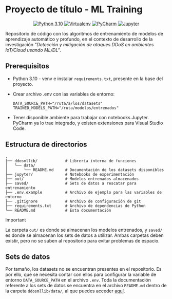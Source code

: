 # Proyecto de título - ML Training

<div align="center">

[![Python 3.10][python-badge]][python-web]
[![Virtualenv][venv-badge]][venv-web]
[![PyCharm][pycharm-badge]][pycharm-web]
[![Jupyter][jupyter-badge]][jupyter-web]

</div>

Repositorio de código con los algoritmos de entrenamiento de modelos de 
aprendizaje automático y profundo, en el contexto de desarrollo de la 
investigación *"Detección y mitigación de ataques DDoS en ambientes IoT/Cloud 
usando ML/DL"*.

## Prerequisitos

- Python 3.10 - venv e instalar `requirements.txt`, presente en la base del 
proyecto.
- Crear archivo .env con las variables de entorno:

    ```
    DATA_SOURCE_PATH="/ruta/a/los/datasets"
    TRAINED_MODELS_PATH="/ruta/modelos/entrenados"
    
    ```

- Tener disponible ambiente para trabajar con notebooks Jupyter. PyCharm ya 
  lo trae integrado, y existen extensiones para Visual Studio Code.

## Estructura de directorios

```
.
├── ddosmllib/            # Librería interna de funciones
│   └── data/
│       └── README.md     # Documentación de los datasets disponibles
├── jupyter/              # Notebooks de experimentación
├── out/                  # Modelos entrenados almacenados
├── saved/                # Sets de datos a rescatar para entrenamiento
├── .env.example          # Archivo de ejemplo para las variables de entorno
├── .gitignore            # Archivo de configuración de git
├── requirements.txt      # Archivo de dependencias de Python
└── README.md             # Esta documentación
```

> [!IMPORTANT]  
> La carpeta `out/` es donde se almacenan los modelos entrenados, y `saved/` 
> es donde se almacenan los sets de datos a utilizar. Ambas carpetas deben 
> existir, pero no se suben al repositorio para evitar problemas de espacio.

## Sets de datos

Por tamaño, los datasets no se encuentran presentes en el repositorio. Es 
por ello, que se necesita contar con ellos para configurar la variable de 
entorno `DATA_SOURCE_PATH` en el archivo `.env`. Toda la documentación 
referente a los sets de datos se encuentra en el archivo `README.md` dentro 
de la carpeta `ddosmllib/data/`, al que puedes acceder [aquí](ddosmllib/data/README.md).

[python-badge]: https://img.shields.io/badge/Python%203.10-3776AB?logo=python&logoColor=FFF&style=flat

[python-web]: https://www.python.org/

[venv-badge]: https://img.shields.io/badge/Virtualenv-4B8BBE?logo=python&logoColor=FFF&style=flat

[venv-web]: https://virtualenv.pypa.io/en/latest/

[pycharm-badge]: https://img.shields.io/badge/PyCharm-000?logo=pycharm&logoColor=FFF&style=flat

[pycharm-web]: https://www.jetbrains.com/pycharm/

[jupyter-badge]: https://img.shields.io/badge/Jupyter-F37626?logo=jupyter&logoColor=FFF&style=flat

[jupyter-web]: https://jupyter.org/
```
